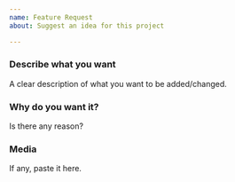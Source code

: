 ```yaml
---
name: Feature Request
about: Suggest an idea for this project

---
```


### Describe what you want
A clear description of what you want to be added/changed.

### Why do you want it?
Is there any reason?

### Media
If any, paste it here.

